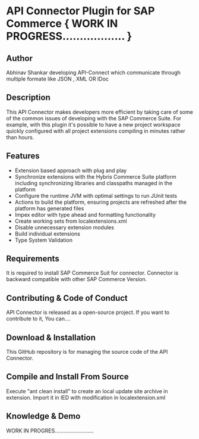 # API Connector Plugin for SAP Commerce { WORK IN PROGRESS.................. }

Author 
-----------
Abhinav Shankar developing API-Connect which communicate through multiple formate like JSON , XML OR IDoc 

Description
-----------
This API Connector makes developers more efficient by taking care of some of the common issues of developing with the SAP Commerce Suite. For example, with this plugin it's possible to have a new project workspace quickly configured with all project extensions compiling in minutes rather than hours.

Features
-----------
* Extension based approach with plug and play
* Synchronize extensions with the Hybris Commerce Suite platform including synchronizing libraries and classpaths managed in the platform
* Configure the runtime JVM with optimal settings to run JUnit tests
* Actions to build the platform, ensuring projects are refreshed after the platform has generated files
* Impex editor with type ahead and formatting functionality
* Create working sets from localextensions.xml
* Disable unnecessary extension modules
* Build individual extensions
* Type System Validation

Requirements
------------
It is required to install SAP Commerce Suit for connector. Connector is backward compatible with other SAP Commerce Version.

Contributing & Code of Conduct
--------------

API Connector is released as a open-source project. If you want to contribute to it, You can....

Download & Installation
----------
This GitHub repository is for managing the source code of the API Connector.


Compile and Install From Source
-------------------------------
Execute "ant clean install" to create an local update site archive in extension. Import it in IED with modification in localextension.xml

Knowledge & Demo
--------------

WORK IN PROGRES..........................
